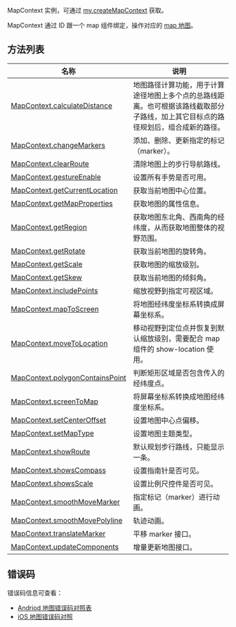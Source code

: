 MapContext 实例，可通过 [my.createMapContext](https://opendocs.alipay.com/mini/api/ui-map) 获取。

MapContext 通过 ID 跟一个 map 组件绑定，操作对应的 [map 地图](https://opendocs.alipay.com/mini/component/map)。

## 方法列表

| **名称** | **说明** |
| --- | --- |
| [MapContext.calculateDistance](https://opendocs.alipay.com/mini/00nfnc) | 地图路径计算功能，用于计算途径地图上多个点的总路线距离。也可根据该路线截取部分子路线，加上其它目标点的路径规划后，组合成新的路径。 |
| [MapContext.changeMarkers](https://opendocs.alipay.com/mini/00k9uj) | 添加、删除、更新指定的标记（marker）。 |
| [MapContext.clearRoute](https://opendocs.alipay.com/mini/api/qb6sf9) | 清除地图上的步行导航路线。 |
| [MapContext.gestureEnable](https://opendocs.alipay.com/mini/api/sgwf36) | 设置所有手势是否可用。 |
| [MapContext.getCurrentLocation](https://opendocs.alipay.com/mini/api/vc2gdt) | 获取当前地图中心位置。 |
| [MapContext.getMapProperties](https://opendocs.alipay.com/mini/00nfn7) | 获取地图的属性信息。 |
| [MapContext.getRegion](https://opendocs.alipay.com/mini/00nbqs) | 获取地图东北角、西南角的经纬度，从而获取地图整体的视野范围。 |
| [MapContext.getRotate](https://opendocs.alipay.com/mini/api/getrotate) | 获取当前地图的旋转角。 |
| [MapContext.getScale](https://opendocs.alipay.com/mini/api/getScale) | 获取地图的缩放级别。 |
| [MapContext.getSkew](https://opendocs.alipay.com/mini/api/getskew) | 获取当前地图的倾斜角。 |
| [MapContext.includePoints](https://opendocs.alipay.com/mini/api/includepoints) | 缩放视野到指定可视区域。 |
| [MapContext.mapToScreen](https://opendocs.alipay.com/mini/api/mapToScreen) | 将地图经纬度坐标系转换成屏幕坐标系。 |
| [MapContext.moveToLocation](https://opendocs.alipay.com/mini/api/ans8wt) | 移动视野到定位点并恢复到默认缩放级别，需要配合 map 组件的 show-location 使用。 |
| [MapContext.polygonContainsPoint](https://opendocs.alipay.com/mini/api/polygonContainsPoint) | 判断矩形区域是否包含传入的经纬度点。 |
| [MapContext.screenToMap](https://opendocs.alipay.com/mini/api/screenToMap) | 将屏幕坐标系转换成地图经纬度坐标系。 |
| [MapContext.setCenterOffset](https://opendocs.alipay.com/mini/api/setcenteroffset) | 设置地图中心点偏移。 |
| [MapContext.setMapType](https://opendocs.alipay.com/mini/api/setmaptype) | 设置地图主题类型。 |
| [MapContext.showRoute](https://opendocs.alipay.com/mini/api/uwffxx) | 默认规划步行路线，只能显示一条。 |
| [MapContext.showsCompass](https://opendocs.alipay.com/mini/api/rcsrn9) | 设置指南针是否可见。 |
| [MapContext.showsScale](https://opendocs.alipay.com/mini/api/gxk4r0) | 设置比例尺控件是否可见。 |
| [MapContext.smoothMoveMarker](https://opendocs.alipay.com/mini/00nedv) | 指定标记（marker）进行动画。 |
| [MapContext.smoothMovePolyline](https://opendocs.alipay.com/mini/00nd0e) | 轨迹动画。 |
| [MapContext.translateMarker](https://opendocs.alipay.com/mini/api/sg7chr) | 平移 marker 接口。 |
| [MapContext.updateComponents](https://opendocs.alipay.com/mini/api/bph944) | 增量更新地图接口。 |

## 错误码

错误码信息可查看：

- [Andriod 地图错误码对照表](https://lbs.amap.com/api/android-sdk/guide/map-tools/error-code)
- [iOS 地图错误码对照](https://lbs.amap.com/api/ios-sdk/guide/map-tool/errorcode/)
